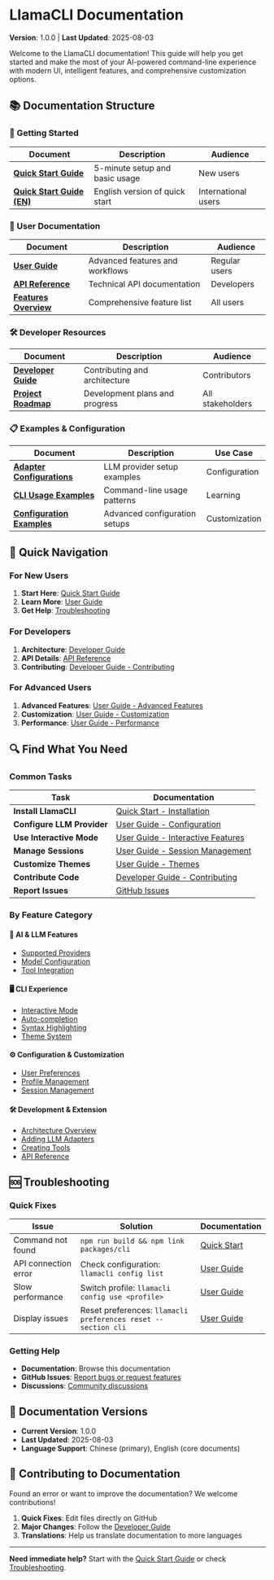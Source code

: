 # LlamaCLI Documentation

**Version**: 1.0.0 | **Last Updated**: 2025-08-03

Welcome to the LlamaCLI documentation! This guide will help you get started and make the most of your AI-powered command-line experience with modern UI, intelligent features, and comprehensive customization options.

## 📚 Documentation Structure

### 🚀 Getting Started

| Document                                           | Description                    | Audience            |
| -------------------------------------------------- | ------------------------------ | ------------------- |
| **[Quick Start Guide](../QUICK_START.md)**         | 5-minute setup and basic usage | New users           |
| **[Quick Start Guide (EN)](../QUICK_START_EN.md)** | English version of quick start | International users |

### 📖 User Documentation

| Document                              | Description                     | Audience      |
| ------------------------------------- | ------------------------------- | ------------- |
| **[User Guide](USER_GUIDE.md)**       | Advanced features and workflows | Regular users |
| **[API Reference](API_REFERENCE.md)** | Technical API documentation     | Developers    |
| **[Features Overview](FEATURES.md)**  | Comprehensive feature list      | All users     |

### 🛠️ Developer Resources

| Document                                  | Description                    | Audience         |
| ----------------------------------------- | ------------------------------ | ---------------- |
| **[Developer Guide](DEVELOPER_GUIDE.md)** | Contributing and architecture  | Contributors     |
| **[Project Roadmap](ROADMAP.md)**         | Development plans and progress | All stakeholders |

### 📋 Examples & Configuration

| Document                                                         | Description                   | Use Case      |
| ---------------------------------------------------------------- | ----------------------------- | ------------- |
| **[Adapter Configurations](examples/adapter-configurations.md)** | LLM provider setup examples   | Configuration |
| **[CLI Usage Examples](examples/cli-usage-examples.md)**         | Command-line usage patterns   | Learning      |
| **[Configuration Examples](examples/configuration-examples.md)** | Advanced configuration setups | Customization |

## 🎯 Quick Navigation

### For New Users

1. **Start Here**: [Quick Start Guide](../QUICK_START.md)
2. **Learn More**: [User Guide](USER_GUIDE.md)
3. **Get Help**: [Troubleshooting](#-troubleshooting)

### For Developers

1. **Architecture**: [Developer Guide](DEVELOPER_GUIDE.md)
2. **API Details**: [API Reference](API_REFERENCE.md)
3. **Contributing**: [Developer Guide - Contributing](DEVELOPER_GUIDE.md#contributing)

### For Advanced Users

1. **Advanced Features**: [User Guide - Advanced Features](USER_GUIDE.md#advanced-tool-integration)
2. **Customization**: [User Guide - Customization](USER_GUIDE.md#customization--preferences)
3. **Performance**: [User Guide - Performance](USER_GUIDE.md#performance--security)

## 🔍 Find What You Need

### Common Tasks

| Task                       | Documentation                                                                      |
| -------------------------- | ---------------------------------------------------------------------------------- |
| **Install LlamaCLI**       | [Quick Start - Installation](../QUICK_START.md#installation-steps)                 |
| **Configure LLM Provider** | [User Guide - Configuration](USER_GUIDE.md#advanced-configuration)                 |
| **Use Interactive Mode**   | [User Guide - Interactive Features](USER_GUIDE.md#advanced-interactive-features)   |
| **Manage Sessions**        | [User Guide - Session Management](USER_GUIDE.md#advanced-chat--session-management) |
| **Customize Themes**       | [User Guide - Themes](USER_GUIDE.md#built-in-themes)                               |
| **Contribute Code**        | [Developer Guide - Contributing](DEVELOPER_GUIDE.md#contributing)                  |
| **Report Issues**          | [GitHub Issues](https://github.com/HaochenFa/Llama-CLI/issues)                     |

### By Feature Category

#### 🤖 AI & LLM Features

- [Supported Providers](USER_GUIDE.md#llm-provider-support)
- [Model Configuration](examples/adapter-configurations.md)
- [Tool Integration](USER_GUIDE.md#advanced-tool-integration)

#### 🖥️ CLI Experience

- [Interactive Mode](USER_GUIDE.md#advanced-interactive-features)
- [Auto-completion](USER_GUIDE.md#keyboard-shortcuts)
- [Syntax Highlighting](API_REFERENCE.md#syntax-highlighting)
- [Theme System](USER_GUIDE.md#built-in-themes)

#### ⚙️ Configuration & Customization

- [User Preferences](USER_GUIDE.md#customization--preferences)
- [Profile Management](USER_GUIDE.md#quick-profile-setup)
- [Session Management](USER_GUIDE.md#advanced-chat--session-management)

#### 🛠️ Development & Extension

- [Architecture Overview](DEVELOPER_GUIDE.md#architecture-overview)
- [Adding LLM Adapters](DEVELOPER_GUIDE.md#extension-points)
- [Creating Tools](DEVELOPER_GUIDE.md#extension-points)
- [API Reference](API_REFERENCE.md)

## 🆘 Troubleshooting

### Quick Fixes

| Issue                | Solution                                                      | Documentation                                     |
| -------------------- | ------------------------------------------------------------- | ------------------------------------------------- |
| Command not found    | `npm run build && npm link packages/cli`                      | [Quick Start](../QUICK_START.md#troubleshooting)  |
| API connection error | Check configuration: `llamacli config list`                   | [User Guide](USER_GUIDE.md#quick-troubleshooting) |
| Slow performance     | Switch profile: `llamacli config use <profile>`               | [User Guide](USER_GUIDE.md#quick-troubleshooting) |
| Display issues       | Reset preferences: `llamacli preferences reset --section cli` | [User Guide](USER_GUIDE.md#quick-troubleshooting) |

### Getting Help

- **Documentation**: Browse this documentation
- **GitHub Issues**: [Report bugs or request features](https://github.com/HaochenFa/Llama-CLI/issues)
- **Discussions**: [Community discussions](https://github.com/HaochenFa/Llama-CLI/discussions)

## 📝 Documentation Versions

- **Current Version**: 1.0.0
- **Last Updated**: 2025-08-03
- **Language Support**: Chinese (primary), English (core documents)

## 🤝 Contributing to Documentation

Found an error or want to improve the documentation? We welcome contributions!

1. **Quick Fixes**: Edit files directly on GitHub
2. **Major Changes**: Follow the [Developer Guide](DEVELOPER_GUIDE.md#contributing)
3. **Translations**: Help us translate documentation to more languages

---

**Need immediate help?** Start with the [Quick Start Guide](../QUICK_START.md) or check [Troubleshooting](#-troubleshooting).

